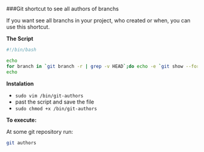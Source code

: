 ###Git shortcut to see all authors of branchs

If you want see all branchs in your project, who created or when, you can use this shortcut.

**The Script**

```bash
#!/bin/bash

echo
for branch in `git branch -r | grep -v HEAD`;do echo -e `git show --format="%ai %ar by %an" $branch | head -n 1` \\t$branch; done | sort -r
echo
```

**Instalation**

- `sudo vim /bin/git-authors`
- past the script and save the file
- `sudo chmod +x /bin/git-authors`

**To execute:**

At some git repository run:

```bash
git authors
```